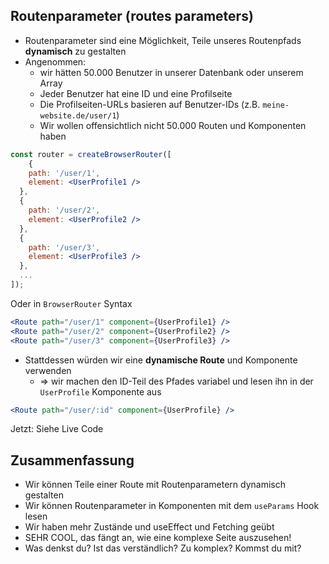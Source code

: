 ## Routenparameter (routes parameters)
- Routenparameter sind eine Möglichkeit, Teile unseres Routenpfads **dynamisch** zu gestalten
- Angenommen: 
	- wir hätten  50.000 Benutzer in unserer Datenbank oder unserem Array
    - Jeder Benutzer hat eine ID und eine Profilseite
    - Die Profilseiten-URLs basieren auf Benutzer-IDs (z.B. `meine-website.de/user/1`)
    -  Wir wollen offensichtlich nicht 50.000 Routen und Komponenten haben

```jsx
const router = createBrowserRouter([
    {
    path: '/user/1',
    element: <UserProfile1 />
  },
  {
    path: '/user/2',
    element: <UserProfile2 />
  },    
  {
    path: '/user/3',
    element: <UserProfile3 />
  },
  ...
]);
```

Oder in `BrowserRouter` Syntax
```jsx
<Route path="/user/1" component={UserProfile1} />
<Route path="/user/2" component={UserProfile2} />
<Route path="/user/3" component={UserProfile3} />
```


- Stattdessen würden wir eine **dynamische Route** und Komponente verwenden
    - => wir machen den ID-Teil des Pfades variabel und lesen ihn in der `UserProfile` Komponente aus


```jsx
<Route path="/user/:id" component={UserProfile} />
```

Jetzt: Siehe Live Code

## Zusammenfassung

- Wir können Teile einer Route mit Routenparametern dynamisch gestalten
- Wir können Routenparameter in Komponenten mit dem `useParams` Hook lesen
- Wir haben mehr Zustände und useEffect und Fetching geübt
- SEHR COOL, das fängt an, wie eine komplexe Seite auszusehen!
- Was denkst du? Ist das verständlich? Zu komplex? Kommst du mit?